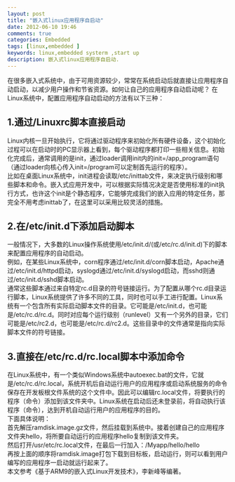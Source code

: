 ```yaml
---
layout: post
title: "嵌入式linux应用程序自启动"
date: 2012-06-10 19:46
comments: true
categories: Embedded
tags: [linux,embedded ]
keywords: linux,embedded systerm ,start up
description: 嵌入式linux应用程序自启动.
---
```

在很多嵌入式系统中，由于可用资源较少，常常在系统启动后就直接让应用程序自动启动，以减少用户操作和节省资源。如何让自己的应用程序自动启动呢？    在Linux系统中，配置应用程序自动启动的方法有以下三种：   
<!--more-->
## 1.通过/Linuxrc脚本直接启动   
Linux内核一旦开始执行，它将通过驱动程序来初始化所有硬件设备，这个初始化过程可以在启动时的PC显示器上看到，每个驱动程序都打印一些相关信息。初始化完成后，通常调用的是init，通过loader调用init内的init=/app_program语句（通过loader向核心传入init=/program可以定制首先运行的程序）。   
比如在桌面Linux系统中，init进程会读取/etc/inittab文件，来决定执行级别和哪些脚本和命令。嵌入式应用开发中，可以根据实际情况决定是否使用标准的init执行方式，也许这个init是个静态程序，它能够完成我们的嵌入应用的特定任务，那完全不用考虑inittab了，在这里可以采用比较灵活的措施。   
## 2.在/etc/init.d下添加启动脚本    
一般情况下，大多数的Linux操作系统使用/etc/init.d/(或/etc/rc.d/init.d)下的脚本来配置应用程序的自动启动。   
例如，在某些Linux系统中，corn程序通过/etc/init.d/corn脚本启动，Apache通过/etc/init.d/httpd启动，syslogd通过/etc/init.d/syslogd启动，而sshd则通过/etc/init.d/sshd脚本启动。   
通常这些脚本通过来自特定rc.d目录的符号链接运行。为了配置从哪个rc.d目录运行脚本，Linux系统提供了许多不同的工具，同时也可以手工进行配置。Linux系统有一个包含所有实际启动脚本文件的目录。它可能是/etc/init.d，也可能是/etc/rc.d/rc.d。同时对应每个运行级别（runlevel）又有一个另外的目录，它们可能是/etc/rc2.d，也可能是/etc/rc.d/rc2.d。这些目录中的文件通常是指向实际脚本文件的符号链接。   
## 3.直接在/etc/rc.d/rc.local脚本中添加命令  
在Linux系统中，有一个类似Windows系统中autoexec.bat的文件，它就是/etc/rc.d/rc.local，系统开机后自动运行用户的应用程序或启动系统服务的命令保存在开发板根文件系统的这个文件中。因此可以编辑rc.local文件，将要执行的程序（命令）添加到该文件夹中。Linux系统在启动后还未登录前，将自动执行该程序（命令），达到开机自动运行用户的应用程序的目的。   
下面具体说明：    
首先解压ramdisk.image.gz文件，然后挂载到系统中。接着创建自己的应用程序文件夹hello，将所要自动运行的应用程序hello复制到该文件夹。   
然后打开/usr/etc/rc.local文件，在最后一行加入：/Myapp/hello/hello   
再按上面的顺序将ramdisk.image打包下载到目标板，启动运行，则可以看到用户编写的应用程序一启动就运行起来了。   
本文参考《基于ARM9的嵌入式Linux开发技术》，李新峰等编著。   